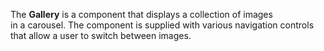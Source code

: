 The **Gallery** is&nbsp;a&nbsp;component that displays a&nbsp;collection of&nbsp;images in&nbsp;a&nbsp;carousel. The component is&nbsp;supplied with various navigation controls that allow a&nbsp;user to&nbsp;switch between images.